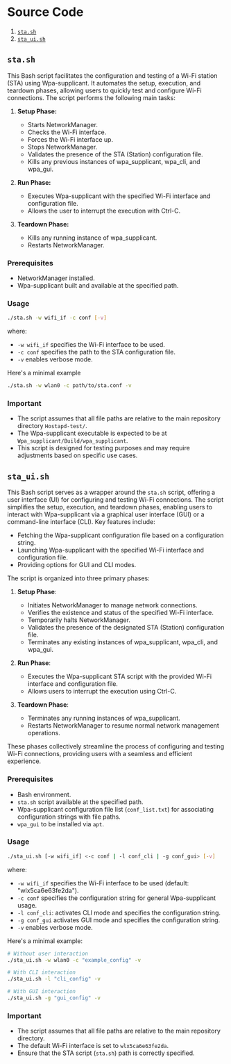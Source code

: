 # Source Code

1. [`sta.sh`](#stash)
2. [`sta_ui.sh`](#sta_uish)

## `sta.sh`

This Bash script facilitates the configuration and testing of a Wi-Fi station (STA) using Wpa-supplicant. It automates the setup, execution, and teardown phases, allowing users to quickly test and configure Wi-Fi connections. The script performs the following main tasks:

1. **Setup Phase:**
   - Starts NetworkManager.
   - Checks the Wi-Fi interface.
   - Forces the Wi-Fi interface up.
   - Stops NetworkManager.
   - Validates the presence of the STA (Station) configuration file.
   - Kills any previous instances of wpa_supplicant, wpa_cli, and wpa_gui.

2. **Run Phase:**
   - Executes Wpa-supplicant with the specified Wi-Fi interface and configuration file.
   - Allows the user to interrupt the execution with Ctrl-C.

3. **Teardown Phase:**
   - Kills any running instance of wpa_supplicant.
   - Restarts NetworkManager.

### Prerequisites

- NetworkManager installed.
- Wpa-supplicant built and available at the specified path.

### Usage

```bash
./sta.sh -w wifi_if -c conf [-v]
```

where:

- `-w wifi_if` specifies the Wi-Fi interface to be used.
- `-c conf` specifies the path to the STA configuration file.
- `-v` enables verbose mode.

Here's a minimal example

```bash
./sta.sh -w wlan0 -c path/to/sta.conf -v
```

### Important

- The script assumes that all file paths are relative to the main repository directory `Hostapd-test/`.
- The Wpa-supplicant executable is expected to be at `Wpa_supplicant/Build/wpa_supplicant`.
- This script is designed for testing purposes and may require adjustments based on specific use cases.

## `sta_ui.sh`

This Bash script serves as a wrapper around the `sta.sh` script, offering a user interface (UI) for configuring and testing Wi-Fi connections. The script simplifies the setup, execution, and teardown phases, enabling users to interact with Wpa-supplicant via a graphical user interface (GUI) or a command-line interface (CLI). Key features include:

- Fetching the Wpa-supplicant configuration file based on a configuration string.
- Launching Wpa-supplicant with the specified Wi-Fi interface and configuration file.
- Providing options for GUI and CLI modes.

The script is organized into three primary phases:

1. **Setup Phase**:
   - Initiates NetworkManager to manage network connections.
   - Verifies the existence and status of the specified Wi-Fi interface.
   - Temporarily halts NetworkManager.
   - Validates the presence of the designated STA (Station) configuration file.
   - Terminates any existing instances of wpa_supplicant, wpa_cli, and wpa_gui.

2. **Run Phase**:
   - Executes the Wpa-supplicant STA script with the provided Wi-Fi interface and configuration file.
   - Allows users to interrupt the execution using Ctrl-C.

3. **Teardown Phase**:
   - Terminates any running instances of wpa_supplicant.
   - Restarts NetworkManager to resume normal network management operations.

These phases collectively streamline the process of configuring and testing Wi-Fi connections, providing users with a seamless and efficient experience.

### Prerequisites

- Bash environment.
- `sta.sh` script available at the specified path.
- Wpa-supplicant configuration file list (`conf_list.txt`) for associating configuration strings with file paths.
- `wpa_gui` to be installed via `apt`.

### Usage

```bash
./sta_ui.sh [-w wifi_if] <-c conf | -l conf_cli | -g conf_gui> [-v]
```

where:

- `-w wifi_if` specifies the Wi-Fi interface to be used (default: "wlx5ca6e63fe2da").
- `-c conf` specifies the configuration string for general Wpa-supplicant usage.
- `-l conf_cli`: activates CLI mode and specifies the configuration string.
- `-g conf_gui` activates GUI mode and specifies the configuration string.
- `-v` enables verbose mode.

Here's a minimal example:

```bash
# Without user interaction
./sta_ui.sh -w wlan0 -c "example_config" -v

# With CLI interaction
./sta_ui.sh -l "cli_config" -v

# With GUI interaction
./sta_ui.sh -g "gui_config" -v
```

### Important

- The script assumes that all file paths are relative to the main repository directory.
- The default Wi-Fi interface is set to `wlx5ca6e63fe2da`.
- Ensure that the STA script (`sta.sh`) path is correctly specified.
